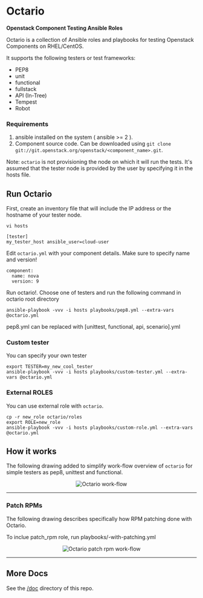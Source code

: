 # Octario

**Openstack Component Testing Ansible Roles**

Octario is a collection of Ansible roles and playbooks for testing Openstack Components on RHEL/CentOS.

It supports the following testers or test frameworks:

* PEP8
* unit
* functional
* fullstack
* API (In-Tree)
* Tempest
* Robot

### Requirements

1. ansible installed on the system ( ansible >= 2 ).
2. Component source code. Can be downloaded using `git clone git://git.openstack.org/openstack/<component_name>.git`.

Note: `octario` is not provisioning the node on which it will run the tests. It's assumed
      that the tester node is provided by the user by specifying it in the hosts file.

## Run Octario

First, create an inventory file that will include the IP address or the hostname of your tester node.

```
vi hosts

[tester]
my_tester_host ansible_user=cloud-user
```

Edit `octario.yml` with your component details. Make sure to specify name and version!

```
component:
  name: nova
  version: 9
```

Run octario!. Choose one of testers and run the following command in octario root directory

```
ansible-playbook -vvv -i hosts playbooks/pep8.yml --extra-vars @octario.yml
```

pep8.yml can be replaced with [unittest, functional, api, scenario].yml

### Custom tester

You can specify your own tester

```
export TESTER=my_new_cool_tester
ansible-playbook -vvv -i hosts playbooks/custom-tester.yml --extra-vars @octario.yml
```

### External ROLES

You can use external role with `octario`.

```
cp -r new_role octario/roles
export ROLE=new_role
ansible-playbook -vvv -i hosts playbooks/custom-role.yml --extra-vars @octario.yml
```

## How it works

The following drawing added to simplify work-flow overview of `octario` for simple testers
as pep8, unittest and functional.

<div align="center"><img src="./doc/octario_workflow.png" alt="Octario work-flow"></div><hr />

### Patch RPMs

The following drawing describes specifically how RPM patching done with Octario.

To inclue patch_rpm role, run playbooks/<tester>-with-patching.yml

<div align="center"><img src="./doc/patch_rpm.png" alt="Octario patch rpm work-flow"></div><hr />

## More Docs

See the [/doc](https://github.com/redhat-openstack/octario/tree/master/doc) directory of this repo.

